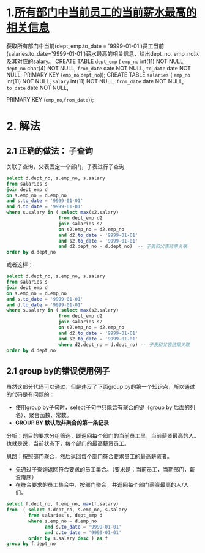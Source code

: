# 1.[所有部门中当前员工的当前薪水最高的相关信息](https://www.nowcoder.com/practice/4a052e3e1df5435880d4353eb18a91c6?tpId=82&tags=&title=&diffculty=0&judgeStatus=0&rp=1&ru=/ta/sql&qru=/ta/sql/question-ranking)

获取所有部门中当前(dept_emp.to_date = '9999-01-01')员工当前(salaries.to_date='9999-01-01')薪水最高的相关信息，给出dept_no, emp_no以及其对应的salary。
CREATE TABLE `dept_emp` (
`emp_no` int(11) NOT NULL,
`dept_no` char(4) NOT NULL,
`from_date` date NOT NULL,
`to_date` date NOT NULL,
PRIMARY KEY (`emp_no`,`dept_no`));
CREATE TABLE `salaries` (
`emp_no` int(11) NOT NULL,
`salary` int(11) NOT NULL,
`from_date` date NOT NULL,
`to_date` date NOT NULL,

PRIMARY KEY (`emp_no`,`from_date`));

# 2. 解法

## 2.1 正确的做法： 子查询

关联子查询，父表固定一个部门，子表进行子查询

```sql
select d.dept_no, s.emp_no, s.salary
from salaries s
join dept_emp d
on s.emp_no = d.emp_no
and s.to_date = '9999-01-01'
and d.to_date = '9999-01-01'
where s.salary in ( select max(s2.salary)
                   from dept_emp d2
                   join salaries s2
                   on s2.emp_no = d2.emp_no
                   and d2.to_date = '9999-01-01'
                   and s2.to_date = '9999-01-01'
                   and d2.dept_no = d.dept_no)  -- 子表和父表结果关联 
order by d.dept_no
```

或者这样：

```sql
select d.dept_no, s.emp_no, s.salary
from salaries s
join dept_emp d
on s.emp_no = d.emp_no
and s.to_date = '9999-01-01'
and d.to_date = '9999-01-01'
where s.salary in ( select max(s2.salary)
                   from dept_emp d2
                   join salaries s2
                   on s2.emp_no = d2.emp_no
                   and d2.to_date = '9999-01-01'
                   and s2.to_date = '9999-01-01'
                   where d2.dept_no = d.dept_no) -- 子表和父表结果关联
order by d.dept_no
```



## 2.1  group by的错误使用例子

虽然这部分代码可以通过，但是违反了下面group by的第一个知识点，所以通过的代码是有问题的：

- 使用group by子句时，select子句中只能含有聚合的键（group by 后面的列名）、聚合函数、常数。
- **GROUP BY 默认取非聚合的第一条记录**



分析：题目的要求分组筛选，即返回每个部门的当前员工里，当前薪资最高的人。也就是说，当前状态下，每个部门的最高薪资员工。

思路：按照部门聚合，然后返回每个部门符合要求员工的最高薪资者。

- 先通过子查询返回符合要求的员工集合。（要求是：当前员工，当期部门，薪资降序）
- 在符合要求的员工集合中，按部门聚合，并返回每个部门薪资最高的人/人们。

```sql
select f.dept_no, f.emp_no, max(f.salary)
from  ( select d.dept_no, s.emp_no, s.salary
        from salaries s, dept_emp d
        where s.emp_no = d.emp_no
              and s.to_date = '9999-01-01'
              and d.to_date = '9999-01-01'
        order by s.salary desc ) as f
group by f.dept_no
```

